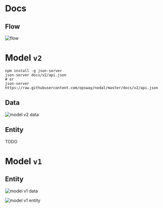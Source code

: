 # Docs

## Flow
![flow](http://www.plantuml.com/plantuml/proxy?cache=no&src=https://raw.githubusercontent.com/opsway/nodal/master/docs/flow.puml)

# Model `v2`

    npm install -g json-server
    json-server docs/v2/api.json
    # or
    json-server https://raw.githubusercontent.com/opsway/nodal/master/docs/v2/api.json

## Data

![model v2 data](http://www.plantuml.com/plantuml/proxy?cache=no&src=https://raw.githubusercontent.com/opsway/nodal/master/docs/v2/data.puml)

## Entity

TODO

# Model `v1`

## Entity

![model v1 data](http://www.plantuml.com/plantuml/proxy?cache=no&src=https://raw.githubusercontent.com/opsway/nodal/master/docs/v1/data.puml)

![model v1 entity](http://www.plantuml.com/plantuml/proxy?cache=no&src=https://raw.githubusercontent.com/opsway/nodal/master/docs/v1/entity.puml)


